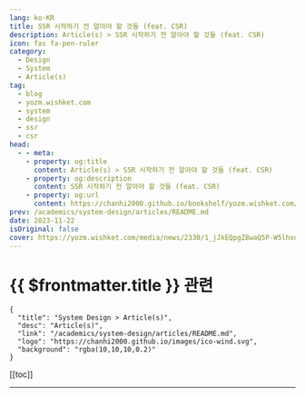 ```yaml
---
lang: ko-KR
title: SSR 시작하기 전 알아야 할 것들 (feat. CSR)
description: Article(s) > SSR 시작하기 전 알아야 할 것들 (feat. CSR)
icon: fas fa-pen-ruler
category: 
  - Design
  - System
  - Article(s)
tag: 
  - blog
  - yozm.wishket.com
  - system
  - design
  - ssr
  - csr
head:
  - - meta:
    - property: og:title
      content: Article(s) > SSR 시작하기 전 알아야 할 것들 (feat. CSR)
    - property: og:description
      content: SSR 시작하기 전 알아야 할 것들 (feat. CSR)
    - property: og:url
      content: https://chanhi2000.github.io/bookshelf/yozm.wishket.com/2330.html
prev: /academics/system-design/articles/README.md
date: 2023-11-22
isOriginal: false
cover: https://yozm.wishket.com/media/news/2330/1_jJkEQpgZ8waQ5P-W5lhxuQ.jpg
---
```


# {{ $frontmatter.title }} 관련

```component VPCard
{
  "title": "System Design > Article(s)",
  "desc": "Article(s)",
  "link": "/academics/system-design/articles/README.md",
  "logo": "https://chanhi2000.github.io/images/ico-wind.svg",
  "background": "rgba(10,10,10,0.2)"
}
```

[[toc]]

---

<SiteInfo
  name="SSR 시작하기 전 알아야 할 것들 (feat. CSR) | 요즘IT"
  desc="최근 Nuxt 프레임워크를 사용하는 프로젝트를 진행했는데, 그동안 Vue 개발에 익숙해진 나머지 브라우저 리소스가 당연히 존재할 거라 가정하는 실수를 범했다. 그리고 이 일을 계기로, SSR에서 DOM 생성 직전에 이루어지는 Hydration의 중요성을 깨닫게 되었다. 이번 글에서는 ‘SSR에서 브라우저 API를 사용할 때 Hydration을 고려해야 한다’는 기본적이면서도 중요한 사실을 이야기해 보고자 한다."
  url="https://yozm.wishket.com/magazine/detail/2330/"
  logo="https://yozm.wishket.com/favicon.ico"
  preview="https://yozm.wishket.com/media/news/2330/1_jJkEQpgZ8waQ5P-W5lhxuQ.jpg"/>

<!-- TODO: 작성 -->

